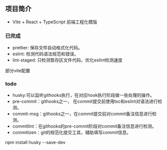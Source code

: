 ## 项目简介

- Vite + React + TypeScript 前端工程化模版

### 已完成
* prettier: 保存文件自动格式化代码。
* eslint: 检测代码语法规范和错误。
* lint-staged: 只检测暂存区文件代码，优化eslint检测速度

部分vite配置
### todo

* husky:可以监听githooks执行，在对应hook执行阶段做一些处理的操作。
* pre-commit：githooks之一， 在commit提交前使用tsc和eslint对语法进行检测。
* commit-msg：githooks之一，在commit提交前对commit备注信息进行检测。
* commitlint：在githooks的pre-commit阶段对commit备注信息进行检测。
* commitizen：git的规范化提交工具，辅助填写commit信息。


 npm install husky --save-dev
